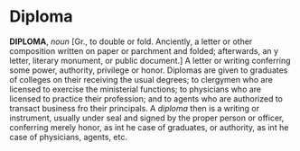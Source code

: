 # Diploma

**DIPLOMA**, _noun_ \[Gr., to double or fold. Anciently, a letter or other composition written on paper or parchment and folded; afterwards, an y letter, literary monument, or public document.\] A letter or writing conferring some power, authority, privilege or honor. Diplomas are given to graduates of colleges on their receiving the usual degrees; to clergymen who are licensed to exercise the ministerial functions; to physicians who are licensed to practice their profession; and to agents who are authorized to transact business fro their principals. A _diploma_ then is a writing or instrument, usually under seal and signed by the proper person or officer, conferring merely honor, as int he case of graduates, or authority, as int he case of physicians, agents, etc.